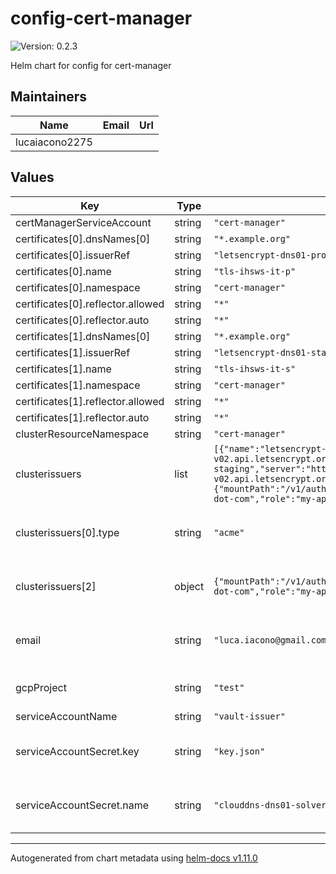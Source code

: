 # config-cert-manager

![Version: 0.2.3](https://img.shields.io/badge/Version-0.2.3-informational?style=flat-square)

Helm chart for config for cert-manager

## Maintainers

| Name | Email | Url |
| ---- | ------ | --- |
| lucaiacono2275 |  |  |

## Values

| Key | Type | Default | Description |
|-----|------|---------|-------------|
| certManagerServiceAccount | string | `"cert-manager"` |  |
| certificates[0].dnsNames[0] | string | `"*.example.org"` |  |
| certificates[0].issuerRef | string | `"letsencrypt-dns01-prod"` |  |
| certificates[0].name | string | `"tls-ihsws-it-p"` |  |
| certificates[0].namespace | string | `"cert-manager"` |  |
| certificates[0].reflector.allowed | string | `"*"` |  |
| certificates[0].reflector.auto | string | `"*"` |  |
| certificates[1].dnsNames[0] | string | `"*.example.org"` |  |
| certificates[1].issuerRef | string | `"letsencrypt-dns01-staging"` |  |
| certificates[1].name | string | `"tls-ihsws-it-s"` |  |
| certificates[1].namespace | string | `"cert-manager"` |  |
| certificates[1].reflector.allowed | string | `"*"` |  |
| certificates[1].reflector.auto | string | `"*"` |  |
| clusterResourceNamespace | string | `"cert-manager"` |  |
| clusterissuers | list | `[{"name":"letsencrypt-dns01-prod","server":"https://acme-v02.api.letsencrypt.org/directory","type":"acme"},{"name":"letsencrypt-dns01-staging","server":"https://acme-staging-v02.api.letsencrypt.org/directory","type":"acme"},{"mountPath":"/v1/auth/kubernetes","name":"vault","path":"pki_int/sign/example-dot-com","role":"my-app-1","server":"https://vault.local","type":"vault"}]` | list of the cluster issuers to be created |
| clusterissuers[0].type | string | `"acme"` | type of cluster issuer (acme|vault) |
| clusterissuers[2] | object | `{"mountPath":"/v1/auth/kubernetes","name":"vault","path":"pki_int/sign/example-dot-com","role":"my-app-1","server":"https://vault.local","type":"vault"}` | list of certificates to be created |
| email | string | `"luca.iacono@gmail.com"` | email for the certificate request |
| gcpProject | string | `"test"` | GCP project name |
| serviceAccountName | string | `"vault-issuer"` |  |
| serviceAccountSecret.key | string | `"key.json"` | key of the secret for cluster issuer |
| serviceAccountSecret.name | string | `"clouddns-dns01-solver-svc-acct"` | name of the secret for the cluster issuer |

----------------------------------------------
Autogenerated from chart metadata using [helm-docs v1.11.0](https://github.com/norwoodj/helm-docs/releases/v1.11.0)

